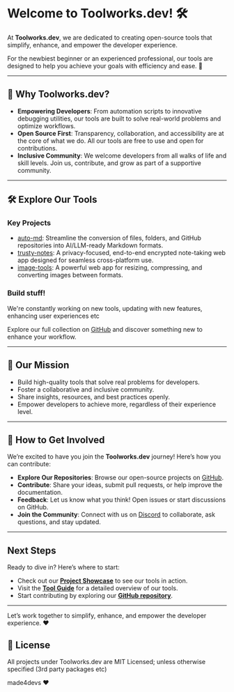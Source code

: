# Welcome to **Toolworks.dev**! 🛠️

At **Toolworks.dev**, we are dedicated to creating open-source tools that simplify, enhance, and empower the developer experience.

For the newbiest beginner or an experienced professional, our tools are designed to help you achieve your goals with efficiency and ease. 🚀

---

## 🌟 Why Toolworks.dev?

- **Empowering Developers**: From automation scripts to innovative debugging utilities, our tools are built to solve real-world problems and optimize workflows.
- **Open Source First**: Transparency, collaboration, and accessibility are at the core of what we do. All our tools are free to use and open for contributions.
- **Inclusive Community**: We welcome developers from all walks of life and skill levels. Join us, contribute, and grow as part of a supportive community.

---

## 🛠️ Explore Our Tools

### Key Projects

- [auto-md](https://github.com/toolworks-dev/auto-md): Streamline the conversion of files, folders, and GitHub repositories into AI/LLM-ready Markdown formats.
- [trusty-notes](https://github.com/toolworks-dev/trusty-notes): A privacy-focused, end-to-end encrypted note-taking web app designed for seamless cross-platform use.
- [image-tools](https://github.com/toolworks-dev/image-tools): A powerful web app for resizing, compressing, and converting images between formats.

### Build stuff!
We're constantly working on new tools, updating with new features, enhancing user experiences etc

Explore our full collection on [GitHub](https://github.com/toolworks-dev) and discover something new to enhance your workflow.

---

## 🎯 Our Mission

- Build high-quality tools that solve real problems for developers.
- Foster a collaborative and inclusive community.
- Share insights, resources, and best practices openly.
- Empower developers to achieve more, regardless of their experience level.

---

## 🤝 How to Get Involved

We’re excited to have you join the **Toolworks.dev** journey! Here’s how you can contribute:

- **Explore Our Repositories**: Browse our open-source projects on [GitHub](https://github.com/toolworks-dev).
- **Contribute**: Share your ideas, submit pull requests, or help improve the documentation.
- **Feedback**: Let us know what you think! Open issues or start discussions on GitHub.
- **Join the Community**: Connect with us on [Discord](https://discord.gg/fe8HNquKUK) to collaborate, ask questions, and stay updated.

---

## Next Steps

Ready to dive in? Here’s where to start:
- Check out our **[Project Showcase](/docs/Get-Started/project-showcase)** to see our tools in action.
- Visit the **[Tool Guide](/docs/Get-Started/tool-guide)** for a detailed overview of our tools.
- Start contributing by exploring our **[GitHub repository](https://github.com/toolworks-dev)**.

---

Let’s work together to simplify, enhance, and empower the developer experience. ❤️
## 📜 License

All projects under Toolworks.dev are MIT Licensed; unless otherwise specified (3rd party packages etc)

made4devs ❤️
